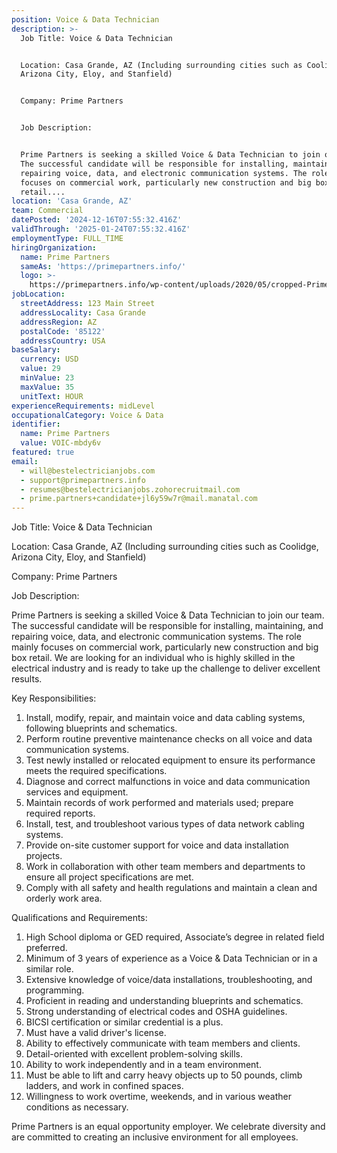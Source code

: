 ```yaml
---
position: Voice & Data Technician
description: >-
  Job Title: Voice & Data Technician 


  Location: Casa Grande, AZ (Including surrounding cities such as Coolidge,
  Arizona City, Eloy, and Stanfield)


  Company: Prime Partners


  Job Description:


  Prime Partners is seeking a skilled Voice & Data Technician to join our team.
  The successful candidate will be responsible for installing, maintaining, and
  repairing voice, data, and electronic communication systems. The role mainly
  focuses on commercial work, particularly new construction and big box
  retail....
location: 'Casa Grande, AZ'
team: Commercial
datePosted: '2024-12-16T07:55:32.416Z'
validThrough: '2025-01-24T07:55:32.416Z'
employmentType: FULL_TIME
hiringOrganization:
  name: Prime Partners
  sameAs: 'https://primepartners.info/'
  logo: >-
    https://primepartners.info/wp-content/uploads/2020/05/cropped-Prime-Partners-Logo-NO-BG-1-1.png
jobLocation:
  streetAddress: 123 Main Street
  addressLocality: Casa Grande
  addressRegion: AZ
  postalCode: '85122'
  addressCountry: USA
baseSalary:
  currency: USD
  value: 29
  minValue: 23
  maxValue: 35
  unitText: HOUR
experienceRequirements: midLevel
occupationalCategory: Voice & Data
identifier:
  name: Prime Partners
  value: VOIC-mbdy6v
featured: true
email:
  - will@bestelectricianjobs.com
  - support@primepartners.info
  - resumes@bestelectricianjobs.zohorecruitmail.com
  - prime.partners+candidate+jl6y59w7r@mail.manatal.com
---
```




Job Title: Voice & Data Technician 

Location: Casa Grande, AZ (Including surrounding cities such as Coolidge, Arizona City, Eloy, and Stanfield)

Company: Prime Partners

Job Description:

Prime Partners is seeking a skilled Voice & Data Technician to join our team. The successful candidate will be responsible for installing, maintaining, and repairing voice, data, and electronic communication systems. The role mainly focuses on commercial work, particularly new construction and big box retail. We are looking for an individual who is highly skilled in the electrical industry and is ready to take up the challenge to deliver excellent results.

Key Responsibilities:

1. Install, modify, repair, and maintain voice and data cabling systems, following blueprints and schematics.
2. Perform routine preventive maintenance checks on all voice and data communication systems.
3. Test newly installed or relocated equipment to ensure its performance meets the required specifications.
4. Diagnose and correct malfunctions in voice and data communication services and equipment.
5. Maintain records of work performed and materials used; prepare required reports.
6. Install, test, and troubleshoot various types of data network cabling systems.
7. Provide on-site customer support for voice and data installation projects.
8. Work in collaboration with other team members and departments to ensure all project specifications are met.
9. Comply with all safety and health regulations and maintain a clean and orderly work area.

Qualifications and Requirements:

1. High School diploma or GED required, Associate’s degree in related field preferred.
2. Minimum of 3 years of experience as a Voice & Data Technician or in a similar role.
3. Extensive knowledge of voice/data installations, troubleshooting, and programming.
4. Proficient in reading and understanding blueprints and schematics.
5. Strong understanding of electrical codes and OSHA guidelines.
6. BICSI certification or similar credential is a plus.
7. Must have a valid driver's license.
8. Ability to effectively communicate with team members and clients.
9. Detail-oriented with excellent problem-solving skills.
10. Ability to work independently and in a team environment.
11. Must be able to lift and carry heavy objects up to 50 pounds, climb ladders, and work in confined spaces.
12. Willingness to work overtime, weekends, and in various weather conditions as necessary.

Prime Partners is an equal opportunity employer. We celebrate diversity and are committed to creating an inclusive environment for all employees.
